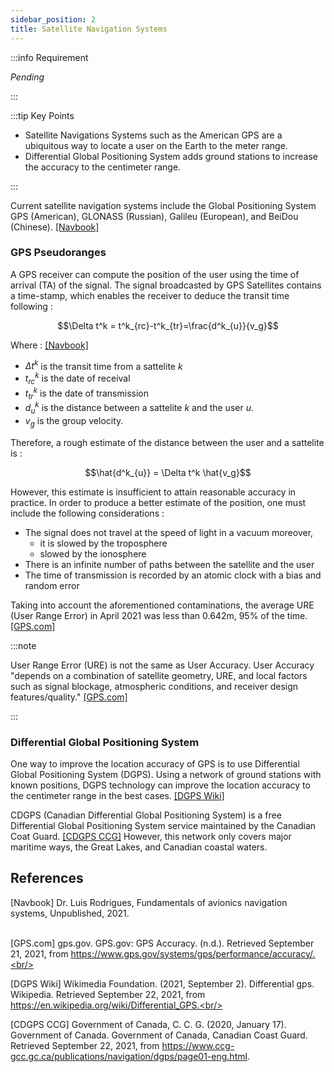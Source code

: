 ```yaml
---
sidebar_position: 2
title: Satellite Navigation Systems
---
```

:::info Requirement

*Pending*

:::

:::tip Key Points

- Satellite Navigations Systems such as the American GPS are a ubiquitous way to locate a user on the Earth to the meter range.
- Differential Global Positioning System adds ground stations to increase the accuracy to the centimeter range.

:::

Current satellite navigation systems include the Global Positioning System GPS (American), GLONASS (Russian), Galileu (European), and BeiDou (Chinese). [[Navbook]](#1)

### GPS Pseudoranges

A GPS receiver can compute the position of the user using the time of arrival (TA) of the signal. The signal broadcasted by GPS Satellites contains a time-stamp, which enables the receiver to deduce the transit time following :

$$\Delta t^k = t^k_{rc}-t^k_{tr}=\frac{d^k_{u}}{v_g}$$ 

Where : [[Navbook]](#1)
- $\Delta t^k$ is the transit time from a sattelite $k$
- $t^k_{rc}$ is the date of receival
- $t^k_{tr}$ is the date of transmission
- $d^k_{u}$ is the distance between a sattelite $k$ and the user $u$.
- $v_g$ is the group velocity.

Therefore, a rough estimate of the distance between the user and a sattelite is : 

$$\hat{d^k_{u}} = \Delta t^k \hat{v_g}$$

However, this estimate is insufficient to attain reasonable accuracy in practice. In order to produce a better estimate of the position, one must include the following considerations : 
- The signal does not travel at the speed of light in a vacuum moreover, 
    - it is slowed by the troposphere
    - slowed by the ionosphere
- There is an infinite number of paths between the satellite and the user
- The time of transmission is recorded by an atomic clock with a bias and random error

Taking into account the aforementioned contaminations, the average URE (User Range Error) in April 2021 was less than 0.642m, 95% of the time. [[GPS.com]](#2)

:::note

User Range Error (URE) is not the same as User Accuracy. User Accuracy "depends on a combination of satellite geometry, URE, and local factors such as signal blockage, atmospheric conditions, and receiver design features/quality." [[GPS.com]](#2)

:::

### Differential Global Positioning System

One way to improve the location accuracy of GPS is to use Differential Global Positioning System (DGPS).
Using a network of ground stations with known positions, DGPS technology can improve the location accuracy to the centimeter range in the best cases. [[DGPS Wiki]](#3)

CDGPS (Canadian Differential Global Positioning System) is a free Differential Global Positioning System service maintained by the Canadian Coat Guard. [[CDGPS CCG]](#4)
However, this network only covers major maritime ways, the Great Lakes, and Canadian coastal waters.


## References

<a id="1">[Navbook] </a> 
Dr. Luis Rodrigues, 
Fundamentals of avionics navigation systems, Unpublished, 2021.<br/><br/>

<!-- [[Navbook]](#1)  -->

<a id="2">[GPS.com] </a> 
gps.gov. GPS.gov: GPS Accuracy. (n.d.). Retrieved September 21, 2021, from https://www.gps.gov/systems/gps/performance/accuracy/.<br/><br/>

<!-- [[GPS.com]](#2) -->


<a id="3">[DGPS Wiki] </a> 
Wikimedia Foundation. (2021, September 2). Differential gps. Wikipedia. Retrieved September 22, 2021, from https://en.wikipedia.org/wiki/Differential_GPS.<br/><br/>

<!-- [[DGPS Wiki]](#3) -->

<a id="4">[CDGPS CCG] </a> 
Government of Canada, C. C. G. (2020, January 17). Government of Canada. Government of Canada, Canadian Coast Guard. Retrieved September 22, 2021, from https://www.ccg-gcc.gc.ca/publications/navigation/dgps/page01-eng.html. <br/><br/>

<!-- [[CDGPS CCG]](#4) -->


